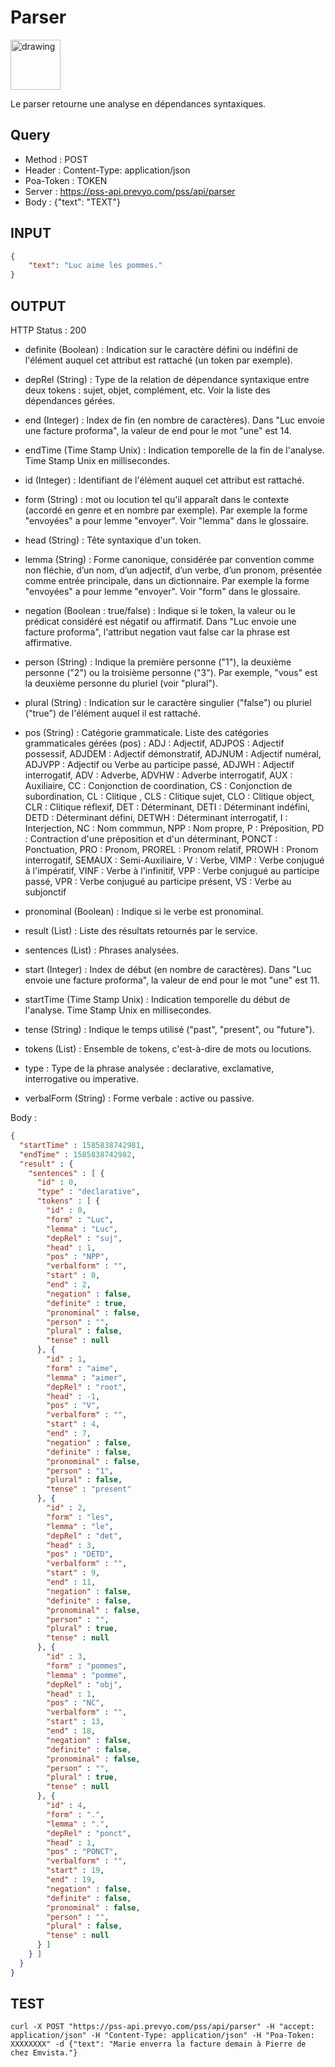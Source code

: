 Parser
==

<img src="../images/ic_pss_parser.png" alt="drawing" width="80"/>

Le parser retourne une analyse en dépendances syntaxiques.

Query
--
* Method : POST
* Header : Content-Type: application/json
* Poa-Token : TOKEN
* Server : https://pss-api.prevyo.com/pss/api/parser
* Body : {"text": "TEXT"}

INPUT
--

```JSON
{
    "text": "Luc aime les pommes."
}
```

OUTPUT
--
HTTP Status : 200

* definite (Boolean) : Indication sur le caractère défini ou indéfini de l'élément auquel cet attribut est rattaché (un token par exemple).

* depRel (String) : Type de la relation de dépendance syntaxique entre deux tokens : sujet, objet, complément, etc. Voir la liste des dépendances gérées.

* end (Integer) : Index de fin (en nombre de caractères).
Dans "Luc envoie une facture proforma", la valeur de end pour le mot "une" est 14.

* endTime (Time Stamp Unix) : Indication temporelle de la fin de l'analyse. Time Stamp Unix en millisecondes.

* id (Integer) : Identifiant de l'élément auquel cet attribut est rattaché.

* form (String) : mot ou locution tel qu'il apparaît dans le contexte (accordé en genre et en nombre par exemple). Par exemple la forme "envoyées" a pour lemme "envoyer". Voir "lemma" dans le glossaire.

* head (String) : Tête syntaxique d'un token.

* lemma (String) : Forme canonique, considérée par convention comme non fléchie, d’un nom, d’un adjectif, d’un verbe, d’un pronom, présentée comme entrée principale, dans un dictionnaire. Par exemple la forme "envoyées" a pour lemme "envoyer". Voir "form" dans le glossaire.

* negation (Boolean : true/false) : Indique si le token, la valeur ou le prédicat considéré est négatif ou affirmatif.
Dans "Luc envoie une facture proforma", l'attribut negation vaut false car la phrase est affirmative.

* person (String) : Indique la première personne ("1"), la deuxième personne ("2") ou la troisième personne ("3"). Par exemple, "vous" est la deuxième personne du pluriel (voir "plural").

* plural (String) : Indication sur le caractère singulier ("false") ou pluriel ("true") de l'élément auquel il est rattaché. 

* pos (String) : Catégorie grammaticale. Liste des catégories grammaticales gérées (pos) :
ADJ : Adjectif, 
ADJPOS : Adjectif possessif, 
ADJDEM : Adjectif démonstratif, 
ADJNUM : Adjectif numéral, 
ADJVPP : Adjectif ou Verbe au participe passé, 
ADJWH : Adjectif interrogatif, 
ADV : Adverbe, 
ADVHW : Adverbe interrogatif, 
AUX : Auxiliaire, 
CC : Conjonction de coordination, 
CS : Conjonction de subordination, 
CL : Clitique , 
CLS : Clitique sujet, 
CLO : Clitique object, 
CLR : Clitique réflexif, 
DET : Déterminant, 
DETI : Déterminant indéfini, 
DETD : Déterminant défini, 
DETWH : Déterminant interrogatif, 
I : Interjection, 
NC : Nom commmun, 
NPP : Nom propre, 
P : Préposition, 
PD : Contraction d'une préposition et d'un déterminant, 
PONCT : Ponctuation, 
PRO : Pronom, 
PROREL : Pronom relatif, 
PROWH : Pronom interrogatif, 
SEMAUX : Semi-Auxiliaire, 
V : Verbe, 
VIMP : Verbe conjugué à l'impératif, 
VINF : Verbe à l'infinitif, 
VPP : Verbe conjugué au participe passé, 
VPR : Verbe conjugué au participe présent, 
VS : Verbe au subjonctif

* pronominal (Boolean) : Indique si le verbe est pronominal.

* result (List) : Liste des résultats retournés par le service.

* sentences (List) : Phrases analysées.

* start (Integer) : Index de début (en nombre de caractères).
Dans "Luc envoie une facture proforma", la valeur de end pour le mot "une" est 11.

* startTime (Time Stamp Unix) : Indication temporelle du début de l'analyse. Time Stamp Unix en millisecondes.

* tense (String) : Indique le temps utilisé ("past", "present", ou "future").

* tokens (List) : Ensemble de tokens, c'est-à-dire de mots ou locutions.

* type : Type de la phrase analysée : declarative, exclamative, interrogative ou imperative. 

* verbalForm (String) : Forme verbale : active ou passive.

Body :

```JSON
{
  "startTime" : 1585838742981,
  "endTime" : 1585838742982,
  "result" : {
    "sentences" : [ {
      "id" : 0,
      "type" : "declarative",
      "tokens" : [ {
        "id" : 0,
        "form" : "Luc",
        "lemma" : "Luc",
        "depRel" : "suj",
        "head" : 1,
        "pos" : "NPP",
        "verbalform" : "",
        "start" : 0,
        "end" : 2,
        "negation" : false,
        "definite" : true,
        "pronominal" : false,
        "person" : "",
        "plural" : false,
        "tense" : null
      }, {
        "id" : 1,
        "form" : "aime",
        "lemma" : "aimer",
        "depRel" : "root",
        "head" : -1,
        "pos" : "V",
        "verbalform" : "",
        "start" : 4,
        "end" : 7,
        "negation" : false,
        "definite" : false,
        "pronominal" : false,
        "person" : "1",
        "plural" : false,
        "tense" : "present"
      }, {
        "id" : 2,
        "form" : "les",
        "lemma" : "le",
        "depRel" : "det",
        "head" : 3,
        "pos" : "DETD",
        "verbalform" : "",
        "start" : 9,
        "end" : 11,
        "negation" : false,
        "definite" : false,
        "pronominal" : false,
        "person" : "",
        "plural" : true,
        "tense" : null
      }, {
        "id" : 3,
        "form" : "pommes",
        "lemma" : "pomme",
        "depRel" : "obj",
        "head" : 1,
        "pos" : "NC",
        "verbalform" : "",
        "start" : 13,
        "end" : 18,
        "negation" : false,
        "definite" : false,
        "pronominal" : false,
        "person" : "",
        "plural" : true,
        "tense" : null
      }, {
        "id" : 4,
        "form" : ".",
        "lemma" : ".",
        "depRel" : "ponct",
        "head" : 1,
        "pos" : "PONCT",
        "verbalform" : "",
        "start" : 19,
        "end" : 19,
        "negation" : false,
        "definite" : false,
        "pronominal" : false,
        "person" : "",
        "plural" : false,
        "tense" : null
      } ]
    } ]
  }
}
```

TEST
--

`curl -X POST "https://pss-api.prevyo.com/pss/api/parser" -H "accept: application/json" -H "Content-Type: application/json" -H "Poa-Token: XXXXXXXX" -d {"text": "Marie enverra la facture demain à Pierre de chez Emvista."}` 
